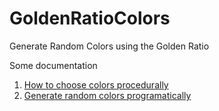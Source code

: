 GoldenRatioColors
=================

Generate Random Colors using the Golden Ratio

Some documentation

1. [How to choose colors procedurally](http://devmag.org.za/2012/07/29/how-to-choose-colours-procedurally-algorithms/)
2. [Generate random colors programatically](http://martin.ankerl.com/2009/12/09/how-to-create-random-colors-programmatically/)
